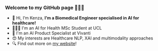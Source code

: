 ### Welcome to my GitHub page 🙋🏻‍♀️
- 👋 Hi, I’m Kenza, **I’m a Biomedical Engineer specialised in AI for healthcare!**
- 👩🏻‍🎓 I'm an AI for Health MSc Student at UCL
- 💼 I'm an AI Product Specialist at Vivanti
- 😍 My interests are Healthcare NLP, XAI and multimodality approaches
- 🔍 Find out more on [my website](https://kenza-ily.notion.site)!
